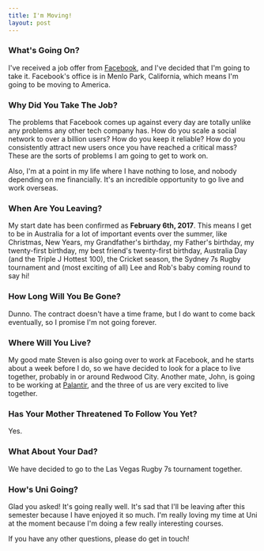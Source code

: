 ```yaml
---
title: I'm Moving!
layout: post
---
```


### What's Going On?
I've received a job offer from [Facebook](http://facebook.com), and I've decided that I'm going to take it. Facebook's office is in Menlo Park, California, which means I'm going to be moving to America.

<!--break-->

### Why Did You Take The Job?
The problems that Facebook comes up against every day are totally unlike any problems any other tech company has. How do you scale a social network to over a billion users? How do you keep it reliable? How do you consistently attract new users once you have reached a critical mass? These are the sorts of problems I am going to get to work on.


Also, I'm at a point in my life where I have nothing to lose, and nobody depending on me financially. It's an incredible opportunity to go live and work overseas.


### When Are You Leaving?
My start date has been confirmed as **February 6th, 2017**. This means I get to be in Australia for a lot of important events over the summer, like Christmas, New Years, my Grandfather's birthday, my Father's birthday, my twenty-first birthday, my best friend's twenty-first birthday, Australia Day (and the Triple J Hottest 100), the Cricket season, the Sydney 7s Rugby tournament and (most exciting of all) Lee and Rob's baby coming round to say hi!


### How Long Will You Be Gone?
Dunno. The contract doesn't have a time frame, but I do want to come back eventually, so I promise I'm not going forever.


### Where Will You Live?
My good mate Steven is also going over to work at Facebook, and he starts about a week before I do, so we have decided to look for a place to live together, probably in or around Redwood City. Another mate, John, is going to be working at [Palantir](http://palantir.com), and the three of us are very excited to live together.


### Has Your Mother Threatened To Follow You Yet?
Yes.

### What About Your Dad?
We have decided to go to the Las Vegas Rugby 7s tournament together.


### How's Uni Going?
Glad you asked! It's going really well. It's sad that I'll be leaving after this semester because I have enjoyed it so much. I'm really loving my time at Uni at the moment because I'm doing a few really interesting courses.


If you have any other questions, please do get in touch!
